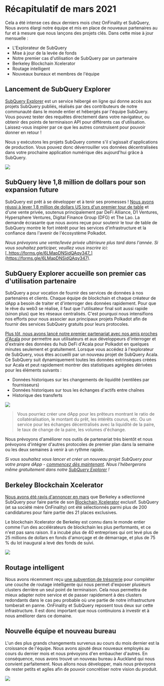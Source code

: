 # Récapitulatif de mars 2021

Cela a été intense ces deux derniers mois chez OnFinality et SubQuery, Nous avons élargi notre équipe et mis en place de nouveaux partenaires au fur et à mesure que nous lançons des projets clés. Dans cette mise à jour mensuelle :

-   L'Explorateur de SubQuery
-   Mise à jour de la levée de fonds
-   Notre premier cas d'utilisation de SubQuery par un partenaire
-   Berkeley Blockchain Xcelerator
-   Routage intelligent
-   Nouveaux bureaux et membres de l'équipe

## Lancement de SubQuery Explorer

[SubQuery Explorer](https://explorer.subquery.network/) est un service hébergé en ligne qui donne accès aux projets SubQuery publiés, réalisés par des contributeurs de notre communauté dans le monde entier et hébergés par l'équipe SubQuery. Vous pouvez tester des requêtes directement dans votre navigateur, ou obtenir des points de terminaison API pour différents cas d'utilisation. Laissez-vous inspirer par ce que les autres construisent pour pouvoir donner en retour !

Nous y exécutons les projets SubQuery comme s'il s'agissait d'applications de production. Vous pouvez donc déverrouiller vos données décentralisées dans votre prochaine application numérique dès aujourd'hui grâce à SubQuery.


![](https://miro.medium.com/max/1400/1*GE-Y6XKNOkj_MKY4ZuM5oQ.png)

## **SubQuery lève 1,8 million de dollars pour son expansion future**

SubQuery est prêt à se développer et à tenir ses promesses ! [Nous avons réussi à lever 1,8 million de dollars US lors d'un premier tour de table](https://subquery.medium.com/subquery-raises-1-8m-seed-round-for-future-expansion-3348c1f2a931) et d'une vente privée, soutenus principalement par DeFi Alliance, D1 Ventures, Hypersphere Ventures, Digital Finance Group (DFG) et The Lao. La demande écrasante que nous avons reçue pour soutenir le tour de table de SubQuery montre le fort intérêt pour les services d'infrastructure et la confiance dans l'avenir de l'écosystème Polkadot.

_Nous prévoyons une vente/levée privée ultérieure plus tard dans l'année. Si vous souhaitez participer, veuillez vous inscrire ici:_ [_https://forms.gle/6LMapDNSidQAqy347_](https://forms.gle/6LMapDNSidQAqy347).

## **SubQuery Explorer accueille son premier cas d'utilisation partenaire**

SubQuery a pour vocation de fournir des services de données à nos partenaires et clients. Chaque équipe de blockchain et chaque créateur de dApp a besoin de traiter et d'interroger des données rapidement. Pour que le rêve du web3 se réalise, il faut que l'utilisateur final soit aussi rapide (sinon plus) que les réseaux centralisés. C'est pourquoi nous intensifions nos efforts pour nous associer aux principaux projets Polkadot afin de fournir des services SubQuery gratuits pour leurs protocoles.

[Plus tôt, nous avons lancé notre premier partenariat avec nos amis proches d'Acala](https://subquery.medium.com/subquery-integrates-acala-to-aggregate-and-serve-defi-data-to-polkadot-and-kusama-builders-fc9af6a7aae1) pour permettre aux utilisateurs et aux développeurs d'interroger et d'extraire des données du hub DeFi d'Acala pour Polkadot en quelques minutes seulement et gratuitement. Lorsque vous accédez à l'explorateur de SubQuery, vous êtes accueilli par un nouveau projet de SubQuery Acala. Ce SubQuery suit dynamiquement toutes les données extrinsèques créées sur Acala et peut rapidement montrer des statistiques agrégées dérivées pour les éléments suivants :

-   Données historiques sur les changements de liquidité (ventilées par fournisseurs)
-   Données historiques sur tous les échanges d'actifs entre chaînes
-   Historique des transferts

![](https://miro.medium.com/max/1400/0*LOig1jNfPTuVk73D)

> Vous pourriez créer une dApp pour les prêteurs montrant le ratio de collatéralisation, le montant du prêt, les intérêts courus, etc. Ou un service pour les échanges décentralisés avec la liquidité de la paire, le taux de change de la paire, les volumes d'échange.

Nous prévoyons d'améliorer nos outils de partenariat très bientôt et nous prévoyons d'intégrer d'autres protocoles de premier plan dans la semaine ou les deux semaines à venir à un rythme rapide.

_Si vous souhaitez vous lancer et créer un nouveau projet SubQuery pour votre propre dApp -_ [_commencez dès maintenant_](https://doc.subquery.network/quickstart.html)_. Nous l'hébergerons même gratuitement dans notre_ [_SubQuery Explorer_](https://subquery.medium.com/announcing-the-subquery-explorer-48c051483730) _!_

## **Berkeley Blockchain Xcelerator**

[Nous avons été ravis d'annoncer en mars](https://subquery.medium.com/subquery-joins-berkeleys-blockchain-xcelerator-7ea81f96af73) que Berkeley a sélectionné SubQuery pour faire partie de son [Blockchain Xcelerator](https://www.xcelerator.berkeley.edu/) exclusif. SubQuery (et sa société mère OnFinality) ont été sélectionnés parmi plus de 200 candidatures pour faire partie des 21 places exclusives.

Le blockchain Xcelerator de Berkeley est connu dans le monde entier comme l'un des accélérateurs de blockchain les plus performants, et ce n'est pas sans raison. Il a incubé plus de 40 entreprises qui ont levé plus de 25 millions de dollars en fonds d'amorçage et de démarrage, et plus de 75 % du lot inaugural a levé des fonds de suivi.

![](https://miro.medium.com/max/1400/0*t-_mRJaTnGDQO-VI)

## **Routage intelligent**

Nous avons récemment reçu [une subvention de trésorerie](https://kusama.polkassembly.io/treasury/72) pour compléter une couche de routage intelligente qui nous permet d'exposer plusieurs clusters derrière un seul point de terminaison. Cela nous permettra de mieux adapter notre service et de passer rapidement à des clusters redondants dans le cas peu probable où une partie de notre infrastructure tomberait en panne. OnFinality et SubQuery reposent tous deux sur cette infrastructure. Il est donc important que nous continuions à investir et à nous améliorer dans ce domaine.

## **Nouvelle équipe et nouveau bureau**

L'un des plus grands changements survenus au cours du mois dernier est la croissance de l'équipe. Nous avons ajouté deux nouveaux employés au cours du dernier mois et nous prévoyons d'en embaucher d'autres. En conséquence, nous avons trouvé un nouveau bureau à Auckland qui nous convient parfaitement. Nous allons nous développer, mais nous prévoyons de rester petits et agiles afin de pouvoir concrétiser notre vision du produit.

![](https://miro.medium.com/max/1400/1*cJZxerXHfgVGu4-7h2xw4Q.jpeg)
